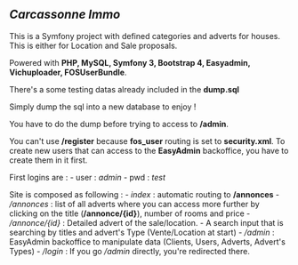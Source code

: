 *Carcassonne Immo*
------------------

This is a Symfony project with defined categories and adverts for houses.
This is either for Location and Sale proposals.

Powered with **PHP, MySQL, Symfony 3, Bootstrap 4, Easyadmin, Vichuploader, FOSUserBundle**.

There's a some testing datas already included in the **dump.sql**

Simply dump the sql into a new database to enjoy !

You have to do the dump before trying to access to **/admin**.

You can't use **/register** because **fos_user** routing is set to **security.xml**.
To create new users that can access to the **EasyAdmin** backoffice, you have to create them in it first.

First logins are :
    - user : *admin*
    - pwd : *test*
    
Site is composed as following :
    - *index* : automatic routing to **/annonces**
    - */annonces* : list of all adverts where you can access more further by clicking on the title (**/annonce/{id}**), number of rooms and price
    - */annonce/{id}* : Detailed advert of the sale/location.
    - A search input that is searching by titles and advert's Type (Vente/Location at start)
    - */admin* : EasyAdmin backoffice to manipulate data (Clients, Users, Adverts, Advert's Types)
    - */login* : If you go */admin* directly, you're redirected there.